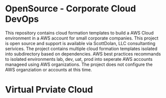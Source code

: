 # OpenSource - Corporate Cloud DevOps 
This repository contains cloud formation templates to build a AWS Cloud environment in a AWS account for small corporate companies. This project is open source and support is available via ScottDolan, LLC consultanting serivices.  The project contains multiple cloud formation templates isolated into subdirectory based on dependencies. AWS best practices recommands to isolated environments lab, dev, uat, prod into seperate AWS accounts manageed using AWS organizations.  The project does not configure the AWS organziation or accounts at this time.  





# Virtual Prviate Cloud  


